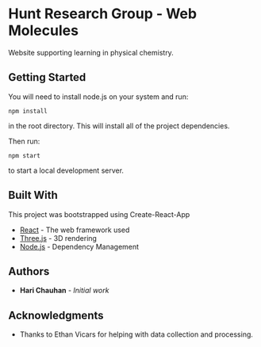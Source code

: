 # Hunt Research Group - Web Molecules

Website supporting learning in physical chemistry.

## Getting Started

You will need to install node.js on your system and run:

```
npm install
```

in the root directory. This will install all of the project dependencies.

Then run:

```
npm start
```
to start a local development server. 

## Built With
This project was bootstrapped using Create-React-App

* [React](https://reactjs.org/) - The web framework used
* [Three.js](https://threejs.org/) - 3D rendering
* [Node.js](https://nodejs.org/en/) - Dependency Management


## Authors

* **Hari Chauhan** - *Initial work*

## Acknowledgments

* Thanks to Ethan Vicars for helping with data collection and processing.
